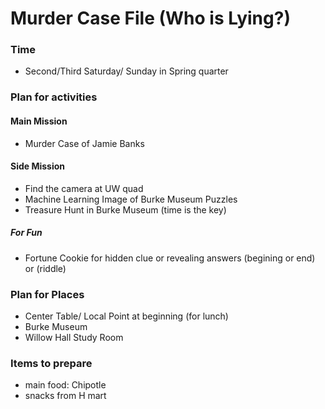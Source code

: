 # Murder Case File (Who is Lying?)

### Time 
 - Second/Third Saturday/ Sunday in Spring quarter
 
### Plan for activities

#### Main Mission
 - Murder Case of Jamie Banks

#### Side Mission
 - Find the camera at UW quad
 - Machine Learning Image of Burke Museum Puzzles
 - Treasure Hunt in Burke Museum (time is the key)

##### For Fun
 - Fortune Cookie for hidden clue or revealing answers (begining or end) or (riddle)
 
### Plan for Places
 - Center Table/ Local Point at beginning (for lunch)
 - Burke Museum
 - Willow Hall Study Room

### Items to prepare
 - main food: Chipotle
 - snacks from H mart

